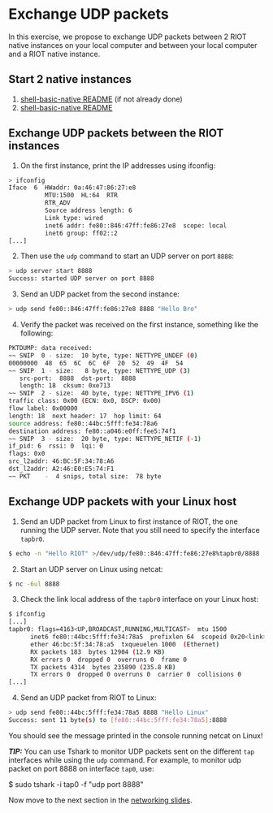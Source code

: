# Exchange UDP packets

In this exercise, we propose to exchange UDP packets between 2 RIOT native
instances on your local computer and between your local computer and a RIOT
native instance.

## Start 2 native instances

1. [shell-basic-native README](https://github.com/aabadie/riot-course-exercises/tree/master/riot-networking/shell-basic-native#) (if not already done)
2. [shell-basic-native README](https://github.com/aabadie/riot-course-exercises/tree/master/riot-networking/shell-basic-native#)

## Exchange UDP packets between the RIOT instances

1. On the first instance, print the IP addresses using ifconfig:
  ```sh
  > ifconfig
  Iface  6  HWaddr: 0a:46:47:86:27:e8
            MTU:1500  HL:64  RTR  
            RTR_ADV  
            Source address length: 6
            Link type: wired
            inet6 addr: fe80::846:47ff:fe86:27e8  scope: local
            inet6 group: ff02::2
  [...]
  ```


2. Then use the `udp` command to start an UDP server on port `8888`:
  ```sh
  > udp server start 8888
  Success: started UDP server on port 8888
  ```

3. Send an UDP packet from the second instance:
  ```sh
  > udp send fe80::846:47ff:fe86:27e8 8888 "Hello Bro"
  ```

4. Verify the packet was received on the first instance, something like the
  following:
  ```sh
  PKTDUMP: data received:
  ~~ SNIP  0 - size:  10 byte, type: NETTYPE_UNDEF (0)
  00000000  48  65  6C  6C  6F  20  52  49  4F  54
  ~~ SNIP  1 - size:   8 byte, type: NETTYPE_UDP (3)
     src-port:  8888  dst-port:  8888
     length: 18  cksum: 0xe713
  ~~ SNIP  2 - size:  40 byte, type: NETTYPE_IPV6 (1)
  traffic class: 0x00 (ECN: 0x0, DSCP: 0x00)
  flow label: 0x00000
  length: 18  next header: 17  hop limit: 64
  source address: fe80::44bc:5fff:fe34:78a6
  destination address: fe80::a046:e0ff:fee5:74f1
  ~~ SNIP  3 - size:  20 byte, type: NETTYPE_NETIF (-1)
  if_pid: 6  rssi: 0  lqi: 0
  flags: 0x0
  src_l2addr: 46:BC:5F:34:78:A6
  dst_l2addr: A2:46:E0:E5:74:F1
  ~~ PKT    -  4 snips, total size:  78 byte
  ```

## Exchange UDP packets with your Linux host

1. Send an UDP packet from Linux to first instance of RIOT, the one running the
  UDP server. Note that you still need to specify the interface `tapbr0`.
  ```sh
  $ echo -n "Hello RIOT" >/dev/udp/fe80::846:47ff:fe86:27e8%tapbr0/8888
  ```

2. Start an UDP server on Linux using netcat:
  ```sh
  $ nc -6ul 8888
  ```

3. Check the link local address of the `tapbr0` interface on your Linux host:
  ```sh
  $ ifconfig
  [...]
  tapbr0: flags=4163<UP,BROADCAST,RUNNING,MULTICAST>  mtu 1500
        inet6 fe80::44bc:5fff:fe34:78a5  prefixlen 64  scopeid 0x20<link>
        ether 46:bc:5f:34:78:a5  txqueuelen 1000  (Ethernet)
        RX packets 183  bytes 12904 (12.9 KB)
        RX errors 0  dropped 0  overruns 0  frame 0
        TX packets 4314  bytes 235890 (235.8 KB)
        TX errors 0  dropped 0 overruns 0  carrier 0  collisions 0
  [...]
  ```

4. Send an UDP packet from RIOT to Linux:
  ```sh
  > udp send fe80::44bc:5fff:fe34:78a5 8888 "Hello Linux"
  Success: sent 11 byte(s) to [fe80::44bc:5fff:fe34:78a5]:8888
  ```
  You should see the message printed in the console running netcat on Linux!

**_TIP:_** You can use Tshark to monitor UDP packets sent on the
different `tap` interfaces while using the `udp` command. For example, to
monitor udp packet on port 8888 on interface `tap0`, use:

  $ sudo tshark -i tap0 -f "udp port 8888"

Now move to the next section in the
[networking slides](https://aabadie.github.io/riot-course/slides/04-networking-in-riot/#12).
